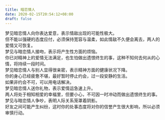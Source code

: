 ```yaml
---
title: 暗恋情人
date: 2020-02-15T20:54:12+08:00
draft: false
---
```


梦见暗恋情人向你表达爱意，表示情敌出现的可能性极大。<br>
但不能以强硬的态度应付，必须保持宽容与温柔，如此情敌不久便会离去，两人的爱情又可恢复。<br>
梦见与暗恋情人接吻，表示将产生性方面的烦恼。<br>
你已对精神上的爱情无法满足，也生怕做出遗恨终生的事，这种不知何去何从的心情，将持续一段时间。<br>
梦见暗恋情人与别人显得很亲密，表示精神方面的健康状况下降。<br>
你的身心已经疲惫不堪，最好暂时停止约会，过一段安静的生活。<br>
如果非约会不可，可以用电话解决。<br>
梦见暗恋情人送你礼物，表示爱情运急速上升。<br>
两人将处于相知相爱的幸福里，但要小心，不可因一时冲动而做出遗恨终生的事。<br>
梦见与暗恋情人争吵，表明人际关系笼罩着阴影。<br>
好友之间可能产生纠纷，这时你的处事态度将对你的信誉产生很大影响，所以必须审慎行动。<br>
